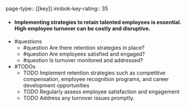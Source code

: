 page-type:: [[key]]
innbok-key-rating:: 35
- #### Implementing strategies to retain talented employees is essential. High employee turnover can be costly and disruptive.
- #questions
  - #question Are there retention strategies in place?
  - #question Are employees satisfied and engaged?
  - #question Is turnover monitored and addressed?
- #TODOs
  - TODO Implement retention strategies such as competitive compensation, employee recognition programs, and career development opportunities
  - TODO  Regularly assess employee satisfaction and engagement
  - TODO  Address any turnover issues promptly.



